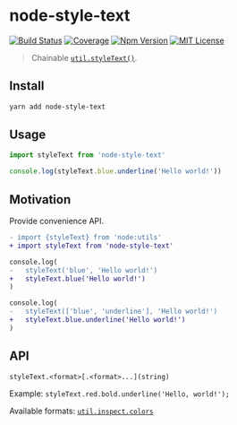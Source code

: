 # node-style-text

[![Build Status][github_actions_badge]][github_actions_link]
[![Coverage][coveralls_badge]][coveralls_link]
[![Npm Version][package_version_badge]][package_link]
[![MIT License][license_badge]][license_link]

[github_actions_badge]: https://img.shields.io/github/actions/workflow/status/fisker/node-style-text/continuous-integration.yml?branch=main&style=flat-square
[github_actions_link]: https://github.com/fisker/node-style-text/actions?query=branch%3Amain
[coveralls_badge]: https://img.shields.io/coveralls/github/fisker/node-style-text/main?style=flat-square
[coveralls_link]: https://coveralls.io/github/fisker/node-style-text?branch=main
[license_badge]: https://img.shields.io/npm/l/node-style-text.svg?style=flat-square
[license_link]: https://github.com/fisker/node-style-text/blob/main/license
[package_version_badge]: https://img.shields.io/npm/v/node-style-text.svg?style=flat-square
[package_link]: https://www.npmjs.com/package/node-style-text

> Chainable [`util.styleText()`](https://nodejs.org/api/util.html#utilstyletextformat-text-options).

## Install

```bash
yarn add node-style-text
```

## Usage

```js
import styleText from 'node-style-text'

console.log(styleText.blue.underline('Hello world!'))
```

## Motivation

Provide convenience API.

```diff
- import {styleText} from 'node:utils'
+ import styleText from 'node-style-text'

console.log(
-   styleText('blue', 'Hello world!')
+   styleText.blue('Hello world!')
)

console.log(
-   styleText(['blue', 'underline'], 'Hello world!')
+   styleText.blue.underline('Hello world!')
)
```

## API

`styleText.<format>[.<format>...](string)`

Example: `styleText.red.bold.underline('Hello, world!');`

Available formats: [`util.inspect.colors`](https://nodejs.org/api/util.html#customizing-utilinspect-colors)
